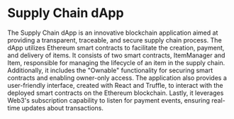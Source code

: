 # Supply Chain dApp
 
The Supply Chain dApp is an innovative blockchain application aimed at providing a transparent, traceable, and secure supply chain process. The dApp utilizes Ethereum smart contracts to facilitate the creation, payment, and delivery of items. It consists of two smart contracts, ItemManager and Item, responsible for managing the lifecycle of an item in the supply chain. Additionally, it includes the "Ownable" functionality for securing smart contracts and enabling owner-only access. The application also provides a user-friendly interface, created with React and Truffle, to interact with the deployed smart contracts on the Ethereum blockchain. Lastly, it leverages Web3's subscription capability to listen for payment events, ensuring real-time updates about transactions.
